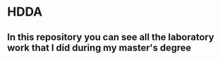 # HDDA
## In this repository you can see all the laboratory work that I did during my master's degree
